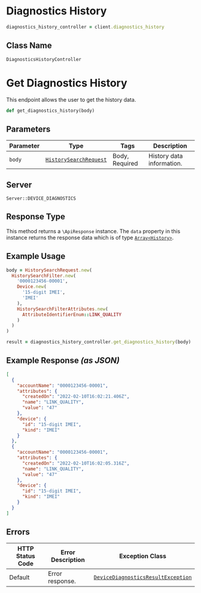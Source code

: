 # Diagnostics History

```ruby
diagnostics_history_controller = client.diagnostics_history
```

## Class Name

`DiagnosticsHistoryController`


# Get Diagnostics History

This endpoint allows the user to get the history data.

```ruby
def get_diagnostics_history(body)
```

## Parameters

| Parameter | Type | Tags | Description |
|  --- | --- | --- | --- |
| `body` | [`HistorySearchRequest`](../../doc/models/history-search-request.md) | Body, Required | History data information. |

## Server

`Server::DEVICE_DIAGNOSTICS`

## Response Type

This method returns a `\ApiResponse` instance. The `data` property in this instance returns the response data which is of type [`Array<History>`](../../doc/models/history.md).

## Example Usage

```ruby
body = HistorySearchRequest.new(
  HistorySearchFilter.new(
    '0000123456-00001',
    Device.new(
      '15-digit IMEI',
      'IMEI'
    ),
    HistorySearchFilterAttributes.new(
      AttributeIdentifierEnum::LINK_QUALITY
    )
  )
)

result = diagnostics_history_controller.get_diagnostics_history(body)
```

## Example Response *(as JSON)*

```json
[
  {
    "accountName": "0000123456-00001",
    "attributes": {
      "createdOn": "2022-02-10T16:02:21.406Z",
      "name": "LINK_QUALITY",
      "value": "47"
    },
    "device": {
      "id": "15-digit IMEI",
      "kind": "IMEI"
    }
  },
  {
    "accountName": "0000123456-00001",
    "attributes": {
      "createdOn": "2022-02-10T16:02:05.316Z",
      "name": "LINK_QUALITY",
      "value": "47"
    },
    "device": {
      "id": "15-digit IMEI",
      "kind": "IMEI"
    }
  }
]
```

## Errors

| HTTP Status Code | Error Description | Exception Class |
|  --- | --- | --- |
| Default | Error response. | [`DeviceDiagnosticsResultException`](../../doc/models/device-diagnostics-result-exception.md) |

